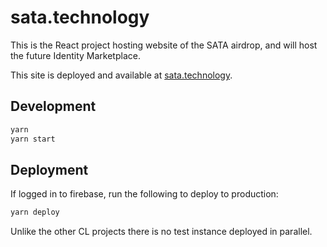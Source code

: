 
# sata.technology

This is the React project hosting website of the SATA airdrop, and will host the future Identity Marketplace.

This site is deployed and available at [sata.technology](https://sata.technology).

## Development

``` bash
yarn
yarn start
```

## Deployment

If logged in to firebase, run the following to deploy to production:

``` bash
yarn deploy
```

Unlike the other CL projects there is no test instance deployed in parallel.
